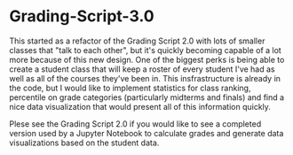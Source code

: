 # Grading-Script-3.0
 This started as a refactor of the Grading Script 2.0 with lots of smaller classes that "talk to each other", but it's quickly becoming capable of a lot more because of this new design. One of the biggest perks is being able to create a student class that will keep a roster of every student I've had as well as all of the courses they've been in. This insfrastructure is already in the code, but I would like to implement statistics for class ranking, percentile on grade categories (particularly midterms and finals) and find a nice data visualization that would present all of this information quickly. 
 
 Plese see the Grading Script 2.0 if you would like to see a completed version used by a Jupyter Notebook to calculate grades and generate data visualizations based on the student data. 
